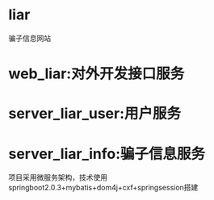 # liar
骗子信息网站

# web_liar:对外开发接口服务
# server_liar_user:用户服务
# server_liar_info:骗子信息服务

项目采用微服务架构，技术使用springboot2.0.3+mybatis+dom4j+cxf+springsession搭建
